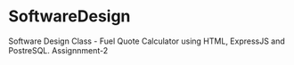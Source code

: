 # SoftwareDesign
Software Design Class - Fuel Quote Calculator using HTML, ExpressJS and PostreSQL.
Assignnment-2
